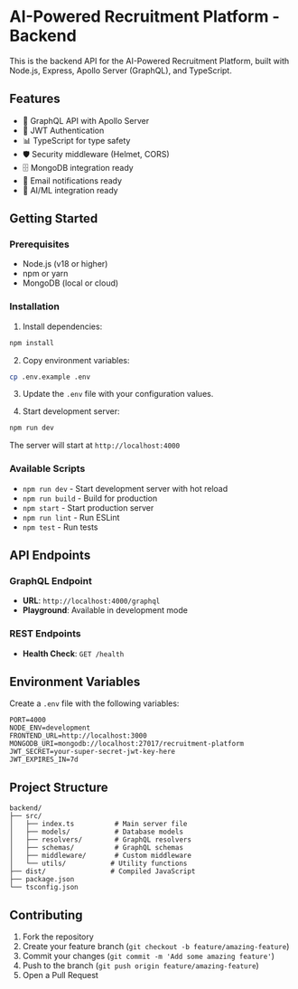 # AI-Powered Recruitment Platform - Backend

This is the backend API for the AI-Powered Recruitment Platform, built with Node.js, Express, Apollo Server (GraphQL), and TypeScript.

## Features

- 🚀 GraphQL API with Apollo Server
- 🔐 JWT Authentication
- 📊 TypeScript for type safety
- 🛡️ Security middleware (Helmet, CORS)
- 🗄️ MongoDB integration ready
- 📧 Email notifications ready
- 🤖 AI/ML integration ready

## Getting Started

### Prerequisites

- Node.js (v18 or higher)
- npm or yarn
- MongoDB (local or cloud)

### Installation

1. Install dependencies:
```bash
npm install
```

2. Copy environment variables:
```bash
cp .env.example .env
```

3. Update the `.env` file with your configuration values.

4. Start development server:
```bash
npm run dev
```

The server will start at `http://localhost:4000`

### Available Scripts

- `npm run dev` - Start development server with hot reload
- `npm run build` - Build for production
- `npm start` - Start production server
- `npm run lint` - Run ESLint
- `npm test` - Run tests

## API Endpoints

### GraphQL Endpoint
- **URL**: `http://localhost:4000/graphql`
- **Playground**: Available in development mode

### REST Endpoints
- **Health Check**: `GET /health`

## Environment Variables

Create a `.env` file with the following variables:

```env
PORT=4000
NODE_ENV=development
FRONTEND_URL=http://localhost:3000
MONGODB_URI=mongodb://localhost:27017/recruitment-platform
JWT_SECRET=your-super-secret-jwt-key-here
JWT_EXPIRES_IN=7d
```

## Project Structure

```
backend/
├── src/
│   ├── index.ts          # Main server file
│   ├── models/           # Database models
│   ├── resolvers/        # GraphQL resolvers
│   ├── schemas/          # GraphQL schemas
│   ├── middleware/       # Custom middleware
│   └── utils/           # Utility functions
├── dist/                # Compiled JavaScript
├── package.json
└── tsconfig.json
```

## Contributing

1. Fork the repository
2. Create your feature branch (`git checkout -b feature/amazing-feature`)
3. Commit your changes (`git commit -m 'Add some amazing feature'`)
4. Push to the branch (`git push origin feature/amazing-feature`)
5. Open a Pull Request 